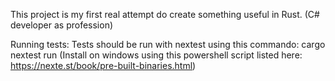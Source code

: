 This project is my first real attempt do create something useful in Rust. (C# developer as profession)

Running tests:
Tests should be run with nextest using this commando: cargo nextest run
(Install on windows using this powershell script listed here: https://nexte.st/book/pre-built-binaries.html)